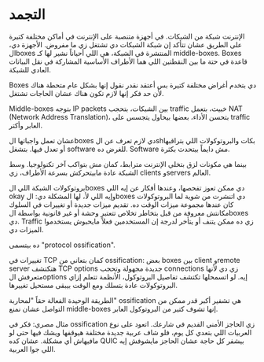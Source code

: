 # التجمد

الإنترنت شبكة من الشبكات. في أجهزة متنصبة على الإنترنت في أماكن مختلفة كتيرة على الطريق عشان تتأكد إن شبكة الشبكات دي تشتغل زي ما مفروض. الأجهزة دي، الboxes المنتشرة في الشبكة، هي اللي أحياناً نشير لها كـ middle-boxes. Boxes قاعدة في حتة ما بين النقطتين اللي هما الأطراف الأساسية المشاركة في نقل البيانات العادي للشبكة.

Boxes دي بتخدم أغراض مختلفة كتيرة بس أعتقد نقدر نقول إنها بشكل عام متحطة هناك لأن حد فكر إنها لازم تكون هناك عشان الحاجات تشتغل.

Middle-boxes بتوجه IP packets بين الشبكات، بتحجب traffic خبيث، بتعمل NAT (Network Address Translation)، بتحسن الأداء، بعضها بيحاول يتجسس على traffic العابر وأكتر.

عشان تعمل واجباتها الboxes دي لازم تعرف عن الshبكات والبروتوكولات اللي بتراقبها أو تعدل فيها. بتشغل software للغرض ده. Software مش دايماً بيتحدث بكثرة.

بينما هي مكونات لزق بتخلي الإنترنت مترابط، كمان مش بتواكب آخر تكنولوجيا. وسط الشبكة عادة مابيتحركش بسرعة الأطراف، زي clients وservers العالم.

بروتوكولات الشبكة اللي الboxes دي ممكن تعوز تفحصها، وعندها أفكار عن إيه اللي okay وإيه اللي لأ، لها المشكلة دي: الboxes دي اتنشرت من شوية لما البروتوكولات كان عندها مجموعة ميزات الوقت ده. تقديم ميزات جديدة أو تغييرات في السلوك مكانتش معروفة من قبل بتخاطر تخلاص تتعتبر وحشة أو غير قانونية بواسطة الboxes دي. Traffic زي ده ممكن يتنف أو يتأخر لدرجة إن المستخدمين فعلاً مايحبوش يستخدموا الميزات دي.

ده بيتسمى "protocol ossification".

تغييرات في TCP كمان بتعاني من ossification: بعض boxes بين client وremote server هتكتشف TCP options جديدة مجهولة وتحجب connections زي دي لأنها متعرفش الoptions إيه. لو اتسمحلها تكتشف تفاصيل البروتوكول، الأنظمة تتعلم إزاي البروتوكولات عادة بتسلك ومع الوقت بيبقى مستحيل تغييرها.

الطريقة الوحيدة الفعالة حقاً "لمحاربة" ossification هي تشفير أكبر قدر ممكن من التواصل عشان نمنع middle-boxes إنها تشوف كتير من البروتوكول العابر.

مثال مصري: فكر في ossification زي الحاجز الأمني القديم في شارعك. اتعود على نوع العربيات اللي بتعدي كل يوم، فلو شاف عربية جديدة مختلفة هيوقفها ويشك فيها حتى لو مافيهاش أي مشكلة. عشان كده QUIC بيشفر كل حاجة عشان الحاجز مايشوفش إيه اللي جوا العربية.